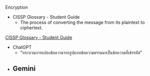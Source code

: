Encryption

- CISSP Glossary - Student Guide
  - The process of converting the message from its plaintext to ciphertext.
  
[CISSP Glossary - Student Guide](https://www.isc2.org/certifications/cissp/cissp-student-glossary#e)

  - ChatGPT
      - “กระบวนการแปลงข้อความจากรูปแบบข้อความธรรมดาเป็นข้อความที่เข้ารหัส”
  - Gemini
      - 
